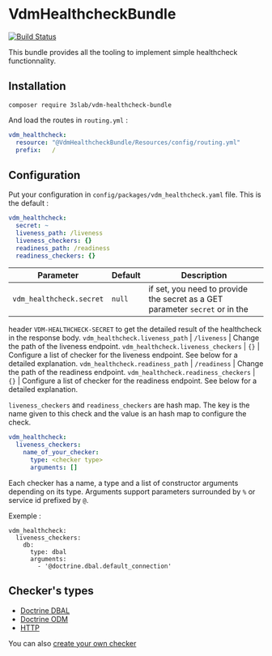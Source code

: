 # VdmHealthcheckBundle

[![Build Status](https://travis-ci.com/3slab/VdmHealthcheckBundle.svg?branch=master)](https://travis-ci.com/3slab/VdmHealthcheckBundle)

This bundle provides all the tooling to implement simple healthcheck functionnality.

## Installation

```shell script
composer require 3slab/vdm-healthcheck-bundle
```

And load the routes in `routing.yml` :

```yaml
vdm_healthcheck:
  resource: "@VdmHealthcheckBundle/Resources/config/routing.yml"
  prefix:   /
```

## Configuration

Put your configuration in `config/packages/vdm_healthcheck.yaml` file. This is the default :

```yaml
vdm_healthcheck:
  secret: ~
  liveness_path: /liveness
  liveness_checkers: {}
  readiness_path: /readiness
  readiness_checkers: {}
```

Parameter | Default | Description
--- | --- | ---
`vdm_healthcheck.secret` | `null` | if set, you need to provide the secret as a GET parameter `secret` or in the 
header `VDM-HEALTHCHECK-SECRET` to get the detailed result of the healthcheck in the response body.
`vdm_healthcheck.liveness_path` | `/liveness` | Change the path of the liveness endpoint.
`vdm_healthcheck.liveness_checkers` | `{}` | Configure a list of checker for the liveness endpoint. See below for 
a detailed explanation.
`vdm_healthcheck.readiness_path` | `/readiness` | Change the path of the readiness endpoint.
`vdm_healthcheck.readiness_checkers` | `{}` | Configure a list of checker for the readiness endpoint. See below for 
a detailed explanation.

`liveness_checkers` and `readiness_checkers` are hash map. The key is the name given to this check and the value is 
an hash map to configure the check.

```yaml
vdm_healthcheck:
  liveness_checkers:
    name_of_your_checker:
      type: <checker type>
      arguments: []
``` 

Each checker has a name, a type and a list of constructor arguments depending on its type. Arguments support parameters
surrounded by `%` or service id prefixed by `@`.

Exemple :

```
vdm_healthcheck:
  liveness_checkers:
    db:
      type: dbal
      arguments:
        - '@doctrine.dbal.default_connection'
```

## Checker's types

* [Doctrine DBAL](./Resources/doc/checkers/dbal.md)
* [Doctrine ODM](./Resources/doc/checkers/odm.md)
* [HTTP](./Resources/doc/checkers/http.md)

You can also [create your own checker](./Resources/doc/create_your_own_checker.md)
